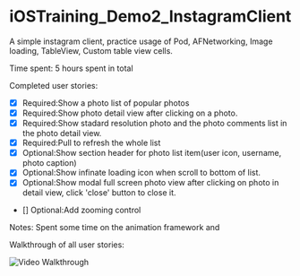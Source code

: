 # iOSTraining_Demo2_InstagramClient
A simple instagram client, practice usage of Pod, AFNetworking, Image loading, TableView, Custom table view cells. 

Time spent: 5 hours spent in total

Completed user stories:
 * [x] Required:Show a photo list of popular photos
 * [x] Required:Show photo detail view after clicking on a photo.
 * [x] Required:Show stadard resolution photo and the photo comments list in the photo detail view.
 * [x] Required:Pull to refresh the whole list
 * [x] Optional:Show section header for photo list item(user icon, username, photo caption)
 * [x] Optional:Show infinate loading icon when scroll to bottom of list.
 * [x] Optional:Show modal full screen photo view after clicking on photo in detail view, click 'close' button to close it.
 * [] Optional:Add zooming control

Notes:
Spent some time on the animation framework and 

Walkthrough of all user stories:

![Video Walkthrough](instagram_client.gif)
